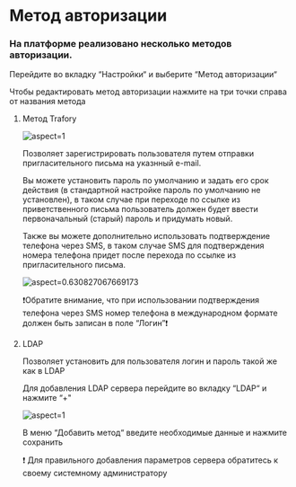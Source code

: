 # Метод авторизации

### На платформе реализовано несколько методов авторизации.

Перейдите во вкладку “Настройки“ и выберите “Метод авторизации“

Чтобы редактировать метод авторизации нажмите на три точки справа от названия метода

1. Метод Trafory

    ![](/api/attachments.redirect?id=487f49fd-33c7-4312-976a-89dd3299b5d6 "aspect=1")

   Позволяет зарегистрировать пользователя путем отправки пригласительного письма на указнный e-mail.

   Вы можете установить пароль по умолчанию и задать его срок действия (в стандартной настройке пароль по умолчанию не установлен), в таком случае при переходе по ссылке из приветственного письма пользователь должен будет ввести первоначальный (старый) пароль и придумать новый.

   Также вы можете дополнительно использовать подтверждение телефона через SMS, в таком случае SMS для подтверждения номера телефона придет после перехода по ссылке из пригласительного письма.

    ![](/api/attachments.redirect?id=e2a91573-2d92-451d-ba96-5b093e9f4014 "aspect=0.630827067669173")

   
   ❗Обратите внимание, что при использовании подтверждения телефона через SMS номер телефона в международном формате должен быть записан в поле “Логин”❗
2. LDAP

   Позволяет установить для пользователя логин и пароль такой же как в LDAP

   Для добавления LDAP сервера перейдите во вкладку “LDAP“ и нажмите “+"

    ![](/api/attachments.redirect?id=d8eb00ea-9e53-4d16-8452-b1a33e241fa5 "aspect=1")

   В меню “Добавить метод“ введите необходимые данные и нажмите сохранить

   ❗ Для правильного добавления параметров сервера обратитесь к своему системному администратору


